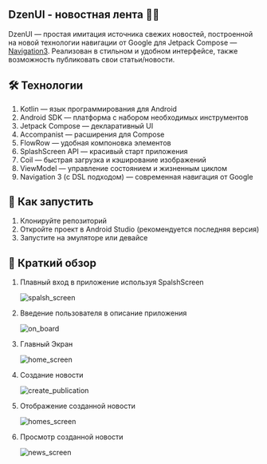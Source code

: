 ## DzenUI - новостная лента 🚀📰
DzenUI — простая имитация источника свежих новостей, построенной на новой технологии навигации от Google для Jetpack Compose — [Navigation3](https://developer.android.com/guide/navigation/navigation-3/basics#resolve-keys). Реализован в стильном и удобном интерфейсе, также возможность публиковать свои статьи/новости.

## 🛠 Технологии
1. Kotlin — язык программирования для Android
2. Android SDK — платформа c набором необходимых инструментов
3. Jetpack Compose — декларативный UI
4. Accompanist — расширения для Compose
5. FlowRow — удобная компоновка элементов
6. SplashScreen API — красивый старт приложения
7. Coil — быстрая загрузка и кэширование изображений
8. ViewModel — управление состоянием и жизненным циклом
9. Navigation 3 (с DSL подходом) — современная навигация от Google

## 🚀 Как запустить

1. Клонируйте репозиторий
2. Откройте проект в Android Studio (рекомендуется последняя версия)
3. Запустите на эмуляторе или девайсе

## 📸 Краткий обзор

1. Плавный вход в приложение используя SpalshScreen

   ![spalsh_screen](https://github.com/user-attachments/assets/9441554b-1f35-418e-840e-d301646c8257)

2. Введение пользователя в описание приложения

   ![on_board](https://github.com/user-attachments/assets/448f98e3-3cf0-4f1a-b22b-e9e0e9f88f2e)

3. Главный Экран

   ![home_screen](https://github.com/user-attachments/assets/61566a07-df5b-42dd-8409-31afa644701e)

4. Создание новости

   ![create_publication](https://github.com/user-attachments/assets/c9f73596-f8b8-49cd-b41a-6d3a04840da3)

5. Отображение созданной новости

   ![homes_screen](https://github.com/user-attachments/assets/aac699bc-6fea-43b4-9c94-196f8938feab)

6. Просмотр созданной новости

   ![news_screen](https://github.com/user-attachments/assets/bc820494-2658-4e49-a3bb-bcec20efe465)
   
